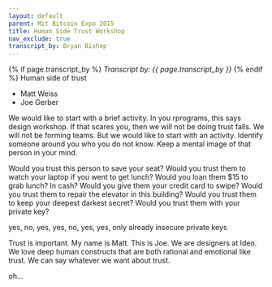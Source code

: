 ```yaml
---
layout: default
parent: Mit Bitcoin Expo 2015
title: Human Side Trust Workshop
nav_exclude: true
transcript_by: Bryan Bishop
---
```


{% if page.transcript_by %} <i>Transcript by:
{{ page.transcript_by }}</i> {% endif %} Human side of trust

- Matt Weiss
- Joe Gerber

We would like to start with a brief activity. In you rprograms, this
says design workshop. If that scares you, then we will not be doing
trust falls. We will not be forming teams. But we would like to start
with an activity. Identify someone around you who you do not know. Keep
a mental image of that person in your mind.

Would you trust this person to save your seat? Would you trust them to
watch your laptop if you went to get lunch? Would you loan them $15 to
grab lunch? In cash? Would you give them your credit card to swipe?
Would you trust them to repair the elevator in this building? Would you
trust them to keep your deepest darkest secret? Would you trust them
with your private key?

yes, no, yes, yes, no, yes, yes, only already insecure private keys

Trust is important. My name is Matt. This is Joe. We are designers at
Ideo. We love deep human constructs that are both rational and emotional
like trust. We can say whatever we want about trust.

oh...
